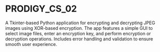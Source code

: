 # PRODIGY_CS_02
A Tkinter-based Python application for encrypting and decrypting JPEG images using XOR-based encryption. The app features a simple GUI to select image files, enter an encryption key, and perform encryption or decryption operations. Includes error handling and validation to ensure smooth user experience.

